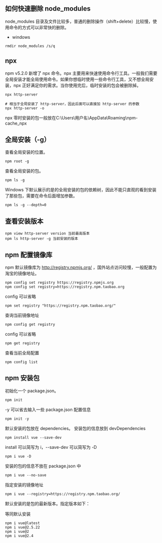 ## 如何快速删除 node_modules
node_modules 目录及文件比较多，普通的删除操作（shift+delete）比较慢，使用命令的方式可以非常快的删除。

- windows
```
rmdir node_modules /s/q
```

## npx
npm v5.2.0 新增了 npx 命令。npx 主要用来快速使用命令行工具。一般我们需要全局安装才能全局使用命令。如果你想临时使用一些命令行工具，又不想全局安装，npx 正好满足你的需求。当你使用完后，临时安装的包会被删除掉。


```
npx http-server

# 相当于全局安装了 http-server，因此后面可以直接加 http-server 的参数
npx http-server -o
```


npx 零时安装的包一般放在C:\Users\用户名\AppData\Roaming\npm-cache\_npx

## 全局安装（-g）
查看全局安装的位置。


```
npm root -g
```

查看全局安装的包。


```
npm ls -g
```

Windows 下默认展示的是的全局安装的包的依赖树，因此不能只直观的看到安装了那些包，需要在命令后面增加参数。


```
npm ls -g --depth=0
```
## 查看安装版本

```
npm view http-server version 当前最高版本
npm ls http-server -g 当前安装的版本
```

## npm 配置镜像库
npm 默认镜像库为 http://registry.npmjs.org/ ，国外站点访问较慢，一般配置为淘宝的镜像地址。

```
npm config set registry https://registry.npmjs.org
npm config set registry=https://registry.npm.taobao.org
```


config 可以省略

```
npm set registry "https://registry.npm.taobao.org/"
```

查询当前镜像地址
```
npm config get registry
```


config 可以省略

```
npm get registry
```

查看当前全局配置


```
npm config list
```


## npm 安装包
初始化一个 package.json。

```
npm init
```
-y 可以省去输入一些 package.json 配置信息

```
npm init -y
```

默认安装的包放在 dependencies。
安装包的信息放到 devDependencies

```
npm install vue --save-dev
```


install 可以简写为 i，--save-dev 可以简写为 -D

```
npm i vue -D
```


安装的包的信息不放在 package.json 中

```
npm i vue --no-save
```
指定安装的镜像地址

```
npm i vue --registry=https://registry.npm.taobao.org/
```

默认安装的是包的最新版本。指定版本如下：

等同默认安装

```
npm i vue@latest
npm i vue@2.5.22
npm i vue@2
npm i vue@2.4
```
